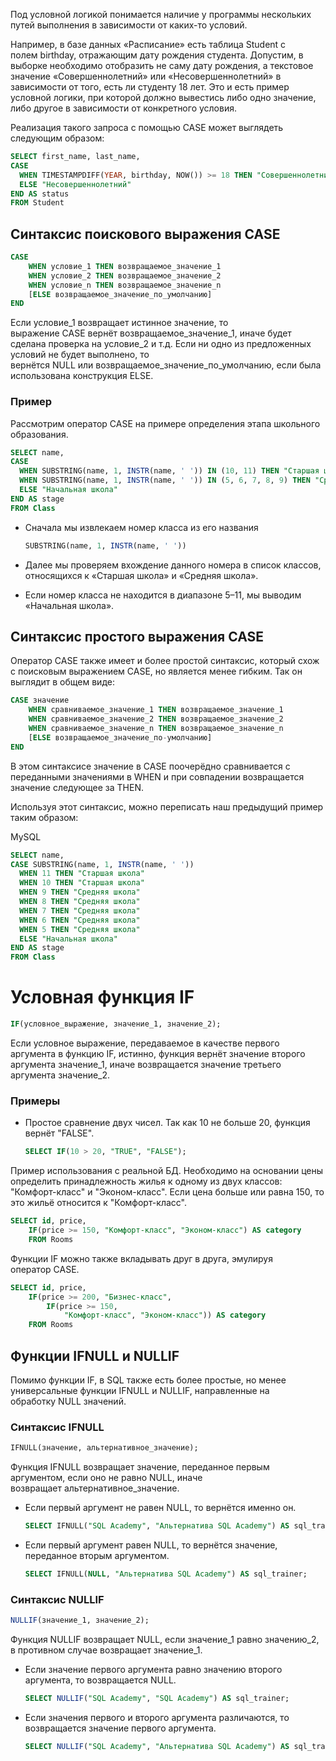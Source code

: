
Под условной логикой понимается наличие у программы нескольких путей выполнения в зависимости от каких-то условий.

Например, в базе данных «Расписание» есть таблица Student с полем birthday, отражающим дату рождения студента. Допустим, в выборке необходимо отобразить не саму дату рождения, а текстовое значение «Совершеннолетний» или «Несовершеннолетний» в зависимости от того, есть ли студенту 18 лет. Это и есть пример условной логики, при которой должно вывестись либо одно значение, либо другое в зависимости от конкретного условия.

Реализация такого запроса с помощью CASE может выглядеть следующим образом:

```sql
SELECT first_name, last_name,
CASE
  WHEN TIMESTAMPDIFF(YEAR, birthday, NOW()) >= 18 THEN "Совершеннолетний"
  ELSE "Несовершеннолетний"
END AS status
FROM Student
```
## Синтаксис поискового выражения CASE
```sql
CASE
    WHEN условие_1 THEN возвращаемое_значение_1
    WHEN условие_2 THEN возвращаемое_значение_2
    WHEN условие_n THEN возвращаемое_значение_n
    [ELSE возвращаемое_значение_по_умолчанию]
END
```

Если условие_1 возвращает истинное значение, то выражение CASE вернёт возвращаемое_значение_1, иначе будет сделана проверка на условие_2 и т.д. Если ни одно из предложенных условий не будет выполнено, то вернётся NULL или возвращаемое_значение_по_умолчанию, если была использована конструкция ELSE.

### Пример
Рассмотрим оператор CASE на примере определения этапа школьного образования.
```sql
SELECT name,
CASE
  WHEN SUBSTRING(name, 1, INSTR(name, ' ')) IN (10, 11) THEN "Старшая школа"
  WHEN SUBSTRING(name, 1, INSTR(name, ' ')) IN (5, 6, 7, 8, 9) THEN "Средняя школа"
  ELSE "Начальная школа"
END AS stage
FROM Class
```
- Сначала мы извлекаем номер класса из его названия

    ```sql
    SUBSTRING(name, 1, INSTR(name, ' '))
    ```
- Далее мы проверяем вхождение данного номера в список классов, относящихся к «Старшая школа» и «Средняя школа».
- Если номер класса не находится в диапазоне 5–11, мы выводим «Начальная школа».
## Синтаксис простого выражения CASE

Оператор CASE также имеет и более простой синтаксис, который схож с поисковым выражением CASE, но является менее гибким. Так он выглядит в общем виде:
```sql
CASE значение
    WHEN сравниваемое_значение_1 THEN возвращаемое_значение_1
    WHEN сравниваемое_значение_2 THEN возвращаемое_значение_2
    WHEN сравниваемое_значение_n THEN возвращаемое_значение_n
    [ELSE возвращаемое_значение_по-умолчанию]
END
```

В этом синтаксисе значение в CASE поочерёдно сравнивается с переданными значениями в WHEN и при совпадении возвращается значение следующее за THEN.

Используя этот синтаксис, можно переписать наш предыдущий пример таким образом:

MySQL

```sql
SELECT name,
CASE SUBSTRING(name, 1, INSTR(name, ' '))
  WHEN 11 THEN "Старшая школа"
  WHEN 10 THEN "Старшая школа"
  WHEN 9 THEN "Средняя школа"
  WHEN 8 THEN "Средняя школа"
  WHEN 7 THEN "Средняя школа"
  WHEN 6 THEN "Средняя школа"
  WHEN 5 THEN "Средняя школа"
  ELSE "Начальная школа"
END AS stage
FROM Class
```

# Условная функция IF

```sql
IF(условное_выражение, значение_1, значение_2);
```

Если условное выражение, передаваемое в качестве первого аргумента в функцию IF, истинно, функция вернёт значение второго аргумента значение_1, иначе возвращается значение третьего аргумента значение_2.

### Примеры

- Простое сравнение двух чисел. Так как 10 не больше 20, функция вернёт "FALSE".

    ```sql
    SELECT IF(10 > 20, "TRUE", "FALSE");
    ```
Пример использования с реальной БД. Необходимо на основании цены определить принадлежность жилья к одному из двух классов: "Комфорт-класс" и "Эконом-класс". Если цена больше или равна 150, то это жильё относится к "Комфорт-класс".
```sql
SELECT id, price,
    IF(price >= 150, "Комфорт-класс", "Эконом-класс") AS category
    FROM Rooms
```
Функции IF можно также вкладывать друг в друга, эмулируя оператор CASE.
```sql
SELECT id, price,
    IF(price >= 200, "Бизнес-класс",
        IF(price >= 150,
            "Комфорт-класс", "Эконом-класс")) AS category
    FROM Rooms
```
## Функции IFNULL и NULLIF

Помимо функции IF, в SQL также есть более простые, но менее универсальные функции IFNULL и NULLIF, направленные на обработку NULL значений.

### Синтаксис IFNULL

```sql
IFNULL(значение, альтернативное_значение);
```

Функция IFNULL возвращает значение, переданное первым аргументом, если оно не равно NULL, иначе возвращает альтернативное_значение.

- Если первый аргумент не равен NULL, то вернётся именно он.

    ```sql
    SELECT IFNULL("SQL Academy", "Альтернатива SQL Academy") AS sql_trainer;
    ```

- Если первый аргумент равен NULL, то вернётся значение, переданное вторым аргументом.

    ```sql
    SELECT IFNULL(NULL, "Альтернатива SQL Academy") AS sql_trainer;
    ```


### Синтаксис NULLIF

```sql
NULLIF(значение_1, значение_2);
```

Функция NULLIF возвращает NULL, если значение_1 равно значению_2, в противном случае возвращает значение_1.

- Если значение первого аргумента равно значению второго аргумента, то возвращается NULL.
 
    ```sql
    SELECT NULLIF("SQL Academy", "SQL Academy") AS sql_trainer;
    ```

- Если значения первого и второго аргумента различаются, то возвращается значение первого аргумента.

    ```sql
    SELECT NULLIF("SQL Academy", "Альтернатива SQL Academy") AS sql_trainer;
    ```
	